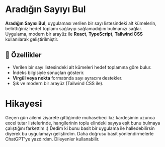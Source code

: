 # Aradığın Sayıyı Bul

**Aradığın Sayısı Bul**, uygulaması verilen bir sayı listesindeki alt kümelerin, belirttiğiniz hedef toplamı sağlayıp sağlamadığını bulmanızı sağlar. 
Uygulama, modern bir arayüz ile **React**, **TypeScript**, **Tailwind CSS** kullanılarak geliştirilmiştir.

## 🚀 Özellikler
- Verilen bir sayı listesindeki alt kümeleri hedef toplamına göre bulur.
- İndeks bilgisiyle sonuçları gösterir.
- **Virgül veya nokta** formatında sayı ayracını destekler.
- Şık ve modern bir arayüz (Tailwind CSS ile).

# Hikayesi

Geçen gün ailemi ziyarete gittiğimde muhasebeci kız kardeşimin uzunca excel tutar listelerinde, hangilerinin toplu elindeki sayıya eşit bunu bulmaya çalıştığını farkettim :)
Dedim ki bunu basit bir uygulama ile halledebilirsin diyerek bu uygulamayı geliştirdim.
Daha doğrusu basit yönlendirmelerle ChatGPT'ye yazdırdım. Dileyenler kullanabilir.